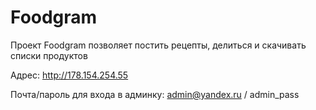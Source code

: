 # Foodgram

Проект Foodgram позволяет постить рецепты, делиться и скачивать списки продуктов

Адрес: http://178.154.254.55

Почта/пароль для входа в админку: admin@yandex.ru / admin_pass
